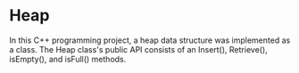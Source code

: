 # Heap

In this C++ programming project, a heap data structure was implemented as a class. The Heap class's public API consists of an Insert(), Retrieve(), isEmpty(), and isFull() methods. 
